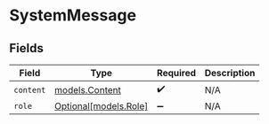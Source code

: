 # SystemMessage


## Fields

| Field                                      | Type                                       | Required                                   | Description                                |
| ------------------------------------------ | ------------------------------------------ | ------------------------------------------ | ------------------------------------------ |
| `content`                                  | [models.Content](../models/content.md)     | :heavy_check_mark:                         | N/A                                        |
| `role`                                     | [Optional[models.Role]](../models/role.md) | :heavy_minus_sign:                         | N/A                                        |